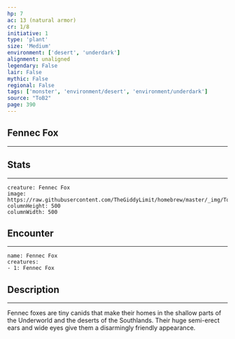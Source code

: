 ```yaml
---
hp: 7
ac: 13 (natural armor)
cr: 1/8
initiative: 1
type: 'plant'    
size: 'Medium'
environment: ['desert', 'underdark']
alignment: unaligned
legendary: False
lair: False
mythic: False
regional: False
tags: ['monster', 'environment/desert', 'environment/underdark']
source: "ToB2"
page: 390
---
```


## Fennec Fox
---



## Stats
---

```statblock
creature: Fennec Fox
image: https://raw.githubusercontent.com/TheGiddyLimit/homebrew/master/_img/ToB2/creature/token/Fennec%20Fox%20%28Token%29.png
columnHeight: 500
columnWidth: 500
```

## Encounter
---

```encounter-table
name: Fennec Fox
creatures:
- 1: Fennec Fox
```

## Description
---
Fennec foxes are tiny canids that make their homes in the shallow parts of the Underworld and the deserts of the Southlands. Their huge semi-erect ears and wide eyes give them a disarmingly friendly appearance.






